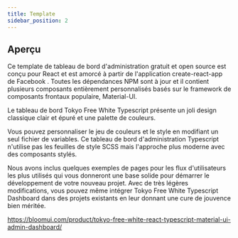 ```yaml
---
title: Template
sidebar_position: 2
---
```


## Aperçu

Ce template de tableau de bord d'administration gratuit et open source est conçu pour React et est amorcé à partir de l'application create-react-app de Facebook . Toutes les dépendances NPM sont à jour et il contient plusieurs composants entièrement personnalisés basés sur le framework de composants frontaux populaire, Material-UI.

Le tableau de bord Tokyo Free White Typescript présente un joli design classique clair et épuré et une palette de couleurs.

Vous pouvez personnaliser le jeu de couleurs et le style en modifiant un seul fichier de variables. Ce tableau de bord d'administration Typescript n'utilise pas les feuilles de style SCSS mais l'approche plus moderne avec des composants stylés.

Nous avons inclus quelques exemples de pages pour les flux d'utilisateurs les plus utilisés qui vous donneront une base solide pour démarrer le développement de votre nouveau projet. Avec de très légères modifications, vous pouvez même intégrer Tokyo Free White Typescript Dashboard dans des projets existants en leur donnant une cure de jouvence bien méritée.


https://bloomui.com/product/tokyo-free-white-react-typescript-material-ui-admin-dashboard/